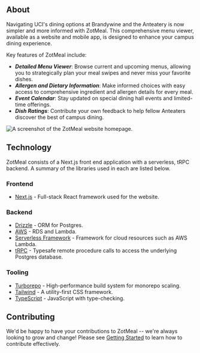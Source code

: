## About

Navigating UCI's dining options at Brandywine and the Anteatery is now simpler and more informed with ZotMeal. This comprehensive menu viewer, available as a website and mobile app, is designed to enhance your campus dining experience.

Key features of ZotMeal include:

- **_Detailed Menu Viewer_**: Browse current and upcoming menus, allowing you 
to strategically plan your meal swipes and never miss your favorite dishes.
- **_Allergen and Dietary Information_**: Make informed choices with easy 
access to comprehensive ingredient and allergen details for every meal.
- **_Event Calendar_**: Stay updated on special dining hall events and limited-time offerings.
- **_Dish Ratings_**: Contribute your own feedback to help fellow Anteaters discover the best of campus dining.

![A screenshot of the ZotMeal website homepage.](./zotmeal-screenshot.jpg)

## Technology

ZotMeal consists of a Next.js front end application with a serverless, tRPC backend. 
A summary of the libraries used in each are listed below.

### Frontend

- [Next.js](https://nextjs.org) - Full-stack React framework used for the website.

### Backend
- [Drizzle](https://drizzle.dev/) - ORM for Postgres.
- [AWS](https://aws.amazon.com/) - RDS and Lambda.
- [Serverless Framework](https://www.serverless.com/) - Framework for cloud resources such as AWS Lambda.
- [tRPC](https://trpc.io/) - Typesafe remote procedure calls to access the underlying Postgres database.

### Tooling

- [Turborepo](https://turborepo.com) - High-performance build system for monorepo scaling.
- [Tailwind](https://tailwindcss.com) - A utility-first CSS framework.
- [TypeScript](https://www.typescriptlang.org) - JavaScript with type-checking.

## Contributing

We'd be happy to have your contributions to ZotMeal -- we're always looking to grow and change! Please see [Getting Started](/docs/contributor/zotmeal/getting-started) to learn how to contribute effectively.